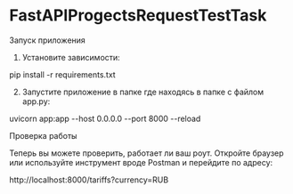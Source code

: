 # FastAPIProgectsRequestTestTask

Запуск приложения

1. Установите зависимости:

pip install -r requirements.txt

2. Запустите приложение в папке где находясь в папке с файлом app.py:

uvicorn app:app --host 0.0.0.0 --port 8000 --reload


Проверка работы

Теперь вы можете проверить, работает ли ваш роут. Откройте браузер или используйте инструмент вроде Postman и перейдите по адресу:

http://localhost:8000/tariffs?currency=RUB
